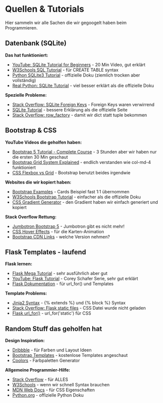 # Quellen & Tutorials

Hier sammeln wir alle Sachen die wir gegoogelt haben beim Programmieren.

## Datenbank (SQLite)

**Das hat funktioniert:**
- [YouTube: SQLite Tutorial for Beginners](https://www.youtube.com/watch?v=byHcYRpMgI4) - 20 Min Video, gut erklärt
- [W3Schools SQL Tutorial](https://www.w3schools.com/sql/) - für CREATE TABLE syntax 
- [Python SQLite3 Tutorial](https://docs.python.org/3/library/sqlite3.html) - offizielle Doku (ziemlich trocken aber vollständig)
- [Real Python: SQLite Tutorial](https://realpython.com/python-sqlite-database/) - viel besser erklärt als die offizielle Doku

**Spezielle Probleme:**
- [Stack Overflow: SQLite Foreign Keys](https://stackoverflow.com/questions/1884818/how-do-i-add-a-foreign-key-to-an-existing-sqlite-table) - Foreign Keys waren verwirrend
- [SQLite Tutorial](https://www.sqlitetutorial.net/sqlite-foreign-key/) - bessere Erklärung als die offizielle Seite
- [Stack Overflow: row_factory](https://stackoverflow.com/questions/3300464/how-can-i-get-dict-from-sqlite-query) - damit wir dict statt tuple bekommen


## Bootstrap & CSS

**YouTube Videos die geholfen haben:**
- [Bootstrap 5 Tutorial - Complete Course](https://www.youtube.com/watch?v=4sosXZsdy-s) - 3 Stunden aber wir haben nur die ersten 30 Min geschaut
- [Bootstrap Grid System Explained](https://www.youtube.com/watch?v=qmPmwdshCMw) - endlich verstanden wie col-md-4 funktioniert
- [CSS Flexbox vs Grid](https://www.youtube.com/watch?v=3elGSZSWTbM) - Bootstrap benutzt beides irgendwie

**Websites die wir kopiert haben:**
- [Bootstrap Examples](https://getbootstrap.com/docs/5.1/examples/) - Cards Beispiel fast 1:1 übernommen
- [W3Schools Bootstrap Tutorial](https://www.w3schools.com/bootstrap5/) - einfacher als die offizielle Doku
- [CSS Gradient Generator](https://cssgradient.io/) - den Gradient haben wir einfach generiert und kopiert

**Stack Overflow Rettung:**
- [Jumbotron Bootstrap 5](https://stackoverflow.com/questions/65847844/how-to-create-a-jumbotron-in-bootstrap-5) - Jumbotron gibt es nicht mehr! 
- [CSS Hover Effects](https://stackoverflow.com/questions/14263594/how-to-show-transition-effect-on-hover-in-css) - für die Karten-Animation
- [Bootstrap CDN Links](https://stackoverflow.com/questions/31939234/how-to-add-bootstrap-to-html) - welche Version nehmen?

## Flask Templates - laufend

**Flask lernen:**
- [Flask Mega Tutorial](https://blog.miguelgrinberg.com/post/the-flask-mega-tutorial-part-i-hello-world) - sehr ausführlich aber gut
- [YouTube: Flask Tutorial](https://www.youtube.com/watch?v=MwZwr5Tvyxo&list=PL-osiE80TeTs4UjLw5MM6OjgkjFeUxCYH) - Corey Schafer Serie, sehr gut erklärt
- [Flask Dokumentation](https://flask.palletsprojects.com/en/2.0.x/) - für url_for() und Templates

**Template Problems:**
- [Jinja2 Syntax](https://jinja.palletsprojects.com/en/3.0.x/templates/) - {% extends %} und {% block %} Syntax
- [Stack Overflow: Flask static files](https://stackoverflow.com/questions/20646822/how-to-serve-static-files-in-flask) - CSS Datei wurde nicht geladen
- [Flask url_for()](https://stackoverflow.com/questions/7478366/create-dynamic-urls-in-flask-with-url-for) - url_for('static') für CSS

## Random Stuff das geholfen hat

**Design Inspiration:**
- [Dribbble](https://dribbble.com/tags/web_app) - für Farben und Layout Ideen
- [Bootstrap Templates](https://startbootstrap.com/themes) - kostenlose Templates angeschaut
- [Coolors](https://coolors.co/) - Farbpaletten Generator

**Allgemeine Programmier-Hilfe:**
- [Stack Overflow](https://stackoverflow.com/) - für ALLES 
- [W3Schools](https://www.w3schools.com/) - wenn wir schnell Syntax brauchen  
- [MDN Web Docs](https://developer.mozilla.org/) - für CSS Eigenschaften
- [Python.org](https://docs.python.org/3/) - offizielle Python Doku






